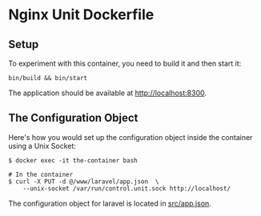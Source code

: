# Nginx Unit Dockerfile

## Setup

To experiment with this container, you need to build it and then start it:

```
bin/build && bin/start
```

The application should be available at [http://localhost:8300](http://localhost:8300).

## The Configuration Object

Here's how you would set up the configuration object inside the container using a Unix Socket:

```
$ docker exec -it the-container bash

# In the container
$ curl -X PUT -d @/www/laravel/app.json  \
    --unix-socket /var/run/control.unit.sock http://localhost/
```

The configuration object for laravel is located in [src/app.json](src/app.json).